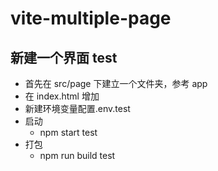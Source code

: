 # vite-multiple-page

## 新建一个界面 test

-   首先在 src/page 下建立一个文件夹，参考 app
-   在 index.html 增加 <script type="module" src="/src/views/test/main.ts"></script>
-   新建环境变量配置.env.test
-   启动
    -   npm start test
-   打包
    -   npm run build test
